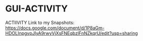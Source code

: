 # GUI-ACTIVITY
ACTIIVITY
Link to my Snapshots: https://docs.google.com/document/d/1P8aGm-HDOLInpgvpJIyA9rwyVjXsFNEqbzlFnNZkqrU/edit?usp=sharing
